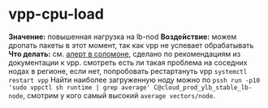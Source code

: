# vpp-cpu-load

**Значение:** повышенная нагрузка на lb-nod
**Воздействие:** можем дропать пакеты в этот момент, так как vpp не успевает обрабатывать
**Что делать:** см. [алерт в соломоне](https://solomon.cloud.yandex-team.ru/admin/projects/yandexcloud/alerts/yandexcloud-prod_ylb_vpp_cpu_load), сделано по рекомендациям из документации к vpp.
смотреть есть ли такая проблема на соседних нодах в регионе, если нет, попробовать рестартануть vpp `systemctl restart vpp`
Найти наиболее загруженную ноду можно по `pssh run -p10 'sudo vppctl sh runtime | grep average' C@cloud_prod_ylb_stable_lb-node`, смотрим у кого самый высокий `average vectors/node`.

